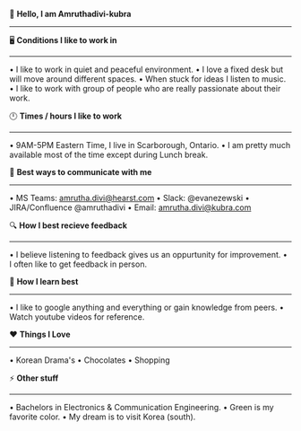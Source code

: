 👋 **Hello, I am Amruthadivi-kubra**
______________________________________________________________________________________________________________________________________________________________________________

🖥️ **Conditions I like to work in**
______________________________________________________________________________________________________________________________________________________________________________
• I like to work in quiet and peaceful environment.
• I love a fixed desk but will move around different spaces.
• When stuck for ideas I listen to music.
• I like to work with group of people who are really passionate about their work.

🕛 **Times / hours I like to work**
______________________________________________________________________________________________________________________________________________________________________________
• 9AM-5PM Eastern Time, I live in Scarborough, Ontario.
• I am pretty much available most of the time except during Lunch break.

📱 **Best ways to communicate with me**
______________________________________________________________________________________________________________________________________________________________________________
• MS Teams: amrutha.divi@hearst.com
• Slack: @evanezewski
• JIRA/Confluence @amruthadivi
• Email: amrutha.divi@kubra.com

🔍 **How I best recieve feedback**
______________________________________________________________________________________________________________________________________________________________________________
• I believe listening to feedback gives us an oppurtunity for improvement.
• I often like to get feedback in person.

📖 **How I learn best**
______________________________________________________________________________________________________________________________________________________________________________
• I like to google anything and everything or gain knowledge from peers.
• Watch youtube videos for reference.

❤️ **Things I Love**
______________________________________________________________________________________________________________________________________________________________________________
• Korean Drama's
• Chocolates
• Shopping

⚡ **Other stuff**
______________________________________________________________________________________________________________________________________________________________________________
• Bachelors in Electronics & Communication Engineering.
• Green is my favorite color.
• My dream is to visit Korea (south).
